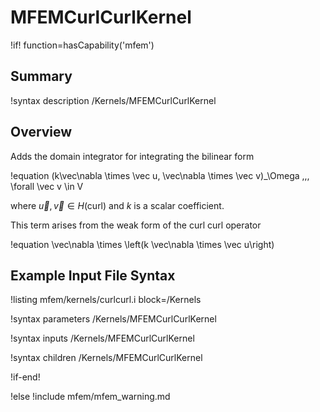 # MFEMCurlCurlKernel

!if! function=hasCapability('mfem')

## Summary

!syntax description /Kernels/MFEMCurlCurlKernel

## Overview

Adds the domain integrator for integrating the bilinear form

!equation
(k\vec\nabla \times \vec u, \vec\nabla \times \vec v)_\Omega \,\,\, \forall \vec v \in V

where $\vec u, \vec v \in H(\mathrm{curl})$ and $k$ is a scalar coefficient.

This term arises from the weak form of the curl curl operator

!equation
\vec\nabla \times \left(k \vec\nabla \times \vec u\right)

## Example Input File Syntax

!listing mfem/kernels/curlcurl.i block=/Kernels

!syntax parameters /Kernels/MFEMCurlCurlKernel

!syntax inputs /Kernels/MFEMCurlCurlKernel

!syntax children /Kernels/MFEMCurlCurlKernel

!if-end!

!else
!include mfem/mfem_warning.md
